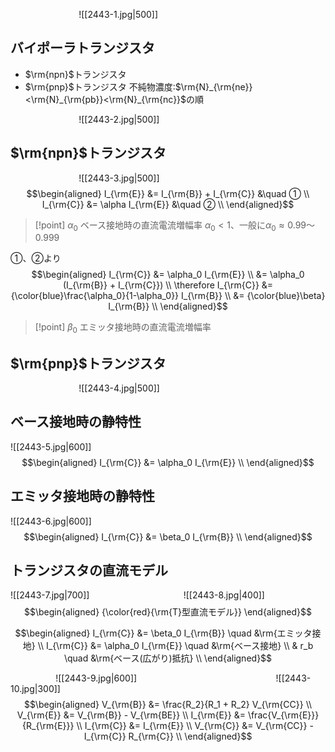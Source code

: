 $\hspace{3cm}$![[2443-1.jpg|500]]

## バイポーラトランジスタ
- $\rm{npn}$トランジスタ
- $\rm{pnp}$トランジスタ
不純物濃度:$\rm{N}_{\rm{ne}}<\rm{N}_{\rm{pb}}<\rm{N}_{\rm{nc}}$の順

$\hspace{3cm}$![[2443-2.jpg|500]]
## $\rm{npn}$トランジスタ
$\hspace{3cm}$![[2443-3.jpg|500]]
$$\begin{aligned}
I_{\rm{E}} &= I_{\rm{B}} + I_{\rm{C}} &\quad ① \\
I_{\rm{C}} &= \alpha I_{\rm{E}} &\quad ② \\
\end{aligned}$$
> [!point] $\alpha_0$
> ベース接地時の直流電流増幅率
> $\alpha_0<1$、一般に$\alpha_0 \approx 0.99〜0.999$

①、②より
$$\begin{aligned}
I_{\rm{C}} &= \alpha_0 I_{\rm{E}} \\
&= \alpha_0 (I_{\rm{B}} + I_{\rm{C}}) \\
\therefore I_{\rm{C}} &= {\color{blue}\frac{\alpha_0}{1-\alpha_0}} I_{\rm{B}} \\
&= {\color{blue}\beta} I_{\rm{B}} \\
\end{aligned}$$
> [!point] $\beta_0$
> エミッタ接地時の直流電流増幅率

## $\rm{pnp}$トランジスタ
$\hspace{3cm}$![[2443-4.jpg|500]]

## ベース接地時の静特性
![[2443-5.jpg|600]]
$$\begin{aligned}
I_{\rm{C}} &= \alpha_0 I_{\rm{E}} \\
\end{aligned}$$

## エミッタ接地時の静特性
![[2443-6.jpg|600]]
$$\begin{aligned}
I_{\rm{C}} &= \beta_0 I_{\rm{B}} \\
\end{aligned}$$

## トランジスタの直流モデル
![[2443-7.jpg|700]]
$\hspace{4cm}$![[2443-8.jpg|400]]
$$\begin{aligned}
{\color{red}{\rm{T}型直流モデル}}
\end{aligned}$$

$$\begin{aligned}
I_{\rm{C}} &= \beta_0 I_{\rm{B}} \quad &\rm{エミッタ接地} \\
I_{\rm{C}} &= \alpha_0 I_{\rm{E}} \quad &\rm{ベース接地} \\
& r_b \quad &\rm{ベース(広がり)抵抗} \\
\end{aligned}$$

$\hspace{2cm}$![[2443-9.jpg|600]]
$\hspace{6cm}$![[2443-10.jpg|300]]
$$\begin{aligned}
V_{\rm{B}} &= \frac{R_2}{R_1 + R_2} V_{\rm{CC}} \\
V_{\rm{E}} &= V_{\rm{B}} - V_{\rm{BE}} \\
I_{\rm{E}} &= \frac{V_{\rm{E}}}{R_{\rm{E}}} \\
I_{\rm{C}} &= I_{\rm{E}} \\
V_{\rm{C}} &= V_{\rm{CC}} - I_{\rm{C}} R_{\rm{C}} \\
\end{aligned}$$
